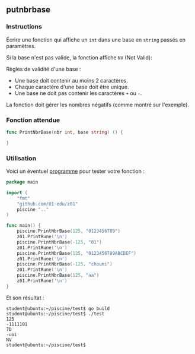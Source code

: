 ## putnbrbase

### Instructions

Écrire une fonction qui affiche un `int` dans une base en `string` passés en paramètres.

Si la base n'est pas valide, la fonction affiche `NV` (Not Valid):

Règles de validité d'une base :

- Une base doit contenir au moins 2 caractères.
- Chaque caractère d'une base doit être unique.
- Une base ne doit pas contenir les caractères `+` ou `-`.

La fonction doit gérer les nombres négatifs (comme montré sur l'exemple).

### Fonction attendue

```go
func PrintNbrBase(nbr int, base string) () {

}
```

### Utilisation

Voici un éventuel [programme](TODO-LINK) pour tester votre fonction :

```go
package main

import (
	"fmt"
	"github.com/01-edu/z01"
	piscine ".."
)

func main() {
	piscine.PrintNbrBase(125, "0123456789")
	z01.PrintRune('\n')
	piscine.PrintNbrBase(-125, "01")
	z01.PrintRune('\n')
	piscine.PrintNbrBase(125, "0123456789ABCDEF")
	z01.PrintRune('\n')
	piscine.PrintNbrBase(-125, "choumi")
	z01.PrintRune('\n')
	piscine.PrintNbrBase(125, "aa")
	z01.PrintRune('\n')
}
```

Et son résultat :

```console
student@ubuntu:~/piscine/test$ go build
student@ubuntu:~/piscine/test$ ./test
125
-1111101
7D
-uoi
NV
student@ubuntu:~/piscine/test$
```

